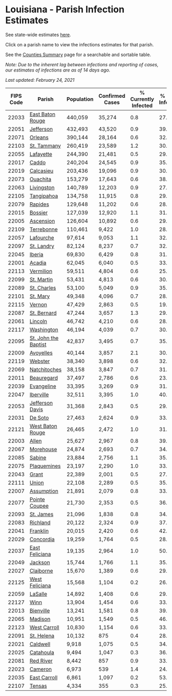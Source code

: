 # Louisiana - Parish Infection Estimates

See state-wide estimates [here](/infections/us-la).

Click on a parish name to view the infections estimates for that parish.

See the [Counties Summary](/infections/summary-counties) page for a searchable and sortable table.

*Note: Due to the inherent lag between infections and reporting of cases, our estimates of infections are as of 14 days ago.*

*Last updated: February 24, 2021*

|   FIPS Code |                                       Parish |   Population |   Confirmed Cases |   % Currently Infected |   % Total Infected |
|-------------|----------------------------------------------|--------------|-------------------|------------------------|--------------------|
|       22033 |         [East Baton Rouge](east-baton-rouge) |      440,059 |            35,274 |                    0.8 |               27.5 |
|       22051 |                       [Jefferson](jefferson) |      432,493 |            43,520 |                    0.9 |               39.6 |
|       22071 |                           [Orleans](orleans) |      390,144 |            28,164 |                    0.6 |               32.5 |
|       22103 |                   [St. Tammany](st.-tammany) |      260,419 |            23,589 |                    1.2 |               30.1 |
|       22055 |                       [Lafayette](lafayette) |      244,390 |            21,481 |                    0.5 |               29.0 |
|       22017 |                               [Caddo](caddo) |      240,204 |            24,545 |                    0.9 |               35.0 |
|       22019 |                       [Calcasieu](calcasieu) |      203,436 |            19,096 |                    0.9 |               30.7 |
|       22073 |                         [Ouachita](ouachita) |      153,279 |            17,643 |                    0.6 |               38.2 |
|       22063 |                     [Livingston](livingston) |      140,789 |            12,203 |                    0.9 |               27.3 |
|       22105 |                     [Tangipahoa](tangipahoa) |      134,758 |            11,915 |                    0.8 |               29.7 |
|       22079 |                           [Rapides](rapides) |      129,648 |            11,202 |                    0.6 |               28.2 |
|       22015 |                           [Bossier](bossier) |      127,039 |            12,920 |                    1.1 |               31.8 |
|       22005 |                       [Ascension](ascension) |      126,604 |            10,892 |                    0.6 |               29.1 |
|       22109 |                     [Terrebonne](terrebonne) |      110,461 |             9,422 |                    1.0 |               28.7 |
|       22057 |                       [Lafourche](lafourche) |       97,614 |             9,053 |                    1.1 |               32.3 |
|       22097 |                     [St. Landry](st.-landry) |       82,124 |             8,237 |                    0.7 |               32.7 |
|       22045 |                             [Iberia](iberia) |       69,830 |             6,429 |                    0.8 |               31.4 |
|       22001 |                             [Acadia](acadia) |       62,045 |             6,040 |                    0.5 |               33.0 |
|       22113 |                       [Vermilion](vermilion) |       59,511 |             4,804 |                    0.6 |               25.9 |
|       22099 |                     [St. Martin](st.-martin) |       53,431 |             4,813 |                    0.6 |               30.9 |
|       22089 |                   [St. Charles](st.-charles) |       53,100 |             5,049 |                    0.9 |               35.3 |
|       22101 |                         [St. Mary](st.-mary) |       49,348 |             4,096 |                    0.7 |               28.5 |
|       22115 |                             [Vernon](vernon) |       47,429 |             2,863 |                    0.5 |               19.0 |
|       22087 |                   [St. Bernard](st.-bernard) |       47,244 |             3,657 |                    1.3 |               29.2 |
|       22061 |                           [Lincoln](lincoln) |       46,742 |             4,210 |                    0.6 |               28.2 |
|       22117 |                     [Washington](washington) |       46,194 |             4,039 |                    0.7 |               30.4 |
|       22095 | [St. John the Baptist](st.-john-the-baptist) |       42,837 |             3,495 |                    0.7 |               35.6 |
|       22009 |                       [Avoyelles](avoyelles) |       40,144 |             3,857 |                    2.1 |               30.9 |
|       22119 |                           [Webster](webster) |       38,340 |             3,898 |                    0.6 |               32.5 |
|       22069 |                 [Natchitoches](natchitoches) |       38,158 |             3,847 |                    0.7 |               31.9 |
|       22011 |                     [Beauregard](beauregard) |       37,497 |             2,786 |                    0.6 |               23.7 |
|       22039 |                     [Evangeline](evangeline) |       33,395 |             3,269 |                    0.9 |               31.4 |
|       22047 |                       [Iberville](iberville) |       32,511 |             3,395 |                    1.0 |               40.0 |
|       22053 |           [Jefferson Davis](jefferson-davis) |       31,368 |             2,843 |                    0.5 |               29.9 |
|       22031 |                           [De Soto](de-soto) |       27,463 |             2,624 |                    0.9 |               33.0 |
|       22121 |         [West Baton Rouge](west-baton-rouge) |       26,465 |             2,472 |                    1.0 |               31.1 |
|       22003 |                               [Allen](allen) |       25,627 |             2,967 |                    0.8 |               39.3 |
|       22067 |                       [Morehouse](morehouse) |       24,874 |             2,693 |                    0.7 |               34.1 |
|       22085 |                             [Sabine](sabine) |       23,884 |             2,756 |                    1.1 |               35.8 |
|       22075 |                   [Plaquemines](plaquemines) |       23,197 |             2,290 |                    1.0 |               33.9 |
|       22043 |                               [Grant](grant) |       22,389 |             2,001 |                    0.5 |               27.3 |
|       22111 |                               [Union](union) |       22,108 |             2,289 |                    0.5 |               35.7 |
|       22007 |                     [Assumption](assumption) |       21,891 |             2,079 |                    0.8 |               33.6 |
|       22077 |               [Pointe Coupee](pointe-coupee) |       21,730 |             2,353 |                    0.5 |               36.7 |
|       22093 |                       [St. James](st.-james) |       21,096 |             1,838 |                    0.8 |               34.1 |
|       22083 |                         [Richland](richland) |       20,122 |             2,324 |                    0.9 |               37.5 |
|       22041 |                         [Franklin](franklin) |       20,015 |             2,420 |                    0.6 |               42.2 |
|       22029 |                       [Concordia](concordia) |       19,259 |             1,764 |                    0.5 |               28.8 |
|       22037 |             [East Feliciana](east-feliciana) |       19,135 |             2,964 |                    1.0 |               50.7 |
|       22049 |                           [Jackson](jackson) |       15,744 |             1,766 |                    1.1 |               35.1 |
|       22027 |                       [Claiborne](claiborne) |       15,670 |             1,389 |                    0.6 |               29.1 |
|       22125 |             [West Feliciana](west-feliciana) |       15,568 |             1,104 |                    0.2 |               26.5 |
|       22059 |                           [LaSalle](lasalle) |       14,892 |             1,408 |                    0.6 |               29.7 |
|       22127 |                                 [Winn](winn) |       13,904 |             1,454 |                    0.6 |               33.8 |
|       22013 |                       [Bienville](bienville) |       13,241 |             1,581 |                    0.8 |               39.2 |
|       22065 |                           [Madison](madison) |       10,951 |             1,549 |                    0.5 |               46.5 |
|       22123 |                 [West Carroll](west-carroll) |       10,830 |             1,154 |                    0.6 |               33.6 |
|       22091 |                     [St. Helena](st.-helena) |       10,132 |               875 |                    0.4 |               28.7 |
|       22021 |                         [Caldwell](caldwell) |        9,918 |             1,075 |                    0.5 |               34.7 |
|       22025 |                       [Catahoula](catahoula) |        9,494 |             1,047 |                    0.3 |               36.7 |
|       22081 |                       [Red River](red-river) |        8,442 |               857 |                    0.9 |               33.0 |
|       22023 |                           [Cameron](cameron) |        6,973 |               539 |                    1.4 |               24.4 |
|       22035 |                 [East Carroll](east-carroll) |        6,861 |             1,097 |                    0.2 |               53.3 |
|       22107 |                             [Tensas](tensas) |        4,334 |               355 |                    0.3 |               25.8 |